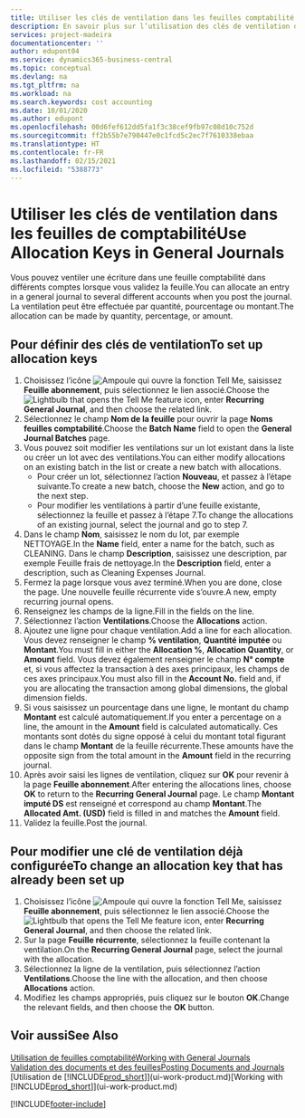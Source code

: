 ```yaml
---
title: Utiliser les clés de ventilation dans les feuilles comptabilité | Microsoft Docs
description: En savoir plus sur l’utilisation des clés de ventilation dans les feuilles.
services: project-madeira
documentationcenter: ''
author: edupont04
ms.service: dynamics365-business-central
ms.topic: conceptual
ms.devlang: na
ms.tgt_pltfrm: na
ms.workload: na
ms.search.keywords: cost accounting
ms.date: 10/01/2020
ms.author: edupont
ms.openlocfilehash: 00d6fef612dd5fa1f3c38cef9fb97c08d10c752d
ms.sourcegitcommit: ff2b55b7e790447e0c1fcd5c2ec7f7610338ebaa
ms.translationtype: HT
ms.contentlocale: fr-FR
ms.lasthandoff: 02/15/2021
ms.locfileid: "5388773"
---
```

# <a name="use-allocation-keys-in-general-journals"></a><span data-ttu-id="8564c-103">Utiliser les clés de ventilation dans les feuilles de comptabilité</span><span class="sxs-lookup"><span data-stu-id="8564c-103">Use Allocation Keys in General Journals</span></span>
<span data-ttu-id="8564c-104">Vous pouvez ventiler une écriture dans une feuille comptabilité dans différents comptes lorsque vous validez la feuille.</span><span class="sxs-lookup"><span data-stu-id="8564c-104">You can allocate an entry in a general journal to several different accounts when you post the journal.</span></span> <span data-ttu-id="8564c-105">La ventilation peut être effectuée par quantité, pourcentage ou montant.</span><span class="sxs-lookup"><span data-stu-id="8564c-105">The allocation can be made by quantity, percentage, or amount.</span></span>

## <a name="to-set-up-allocation-keys"></a><span data-ttu-id="8564c-106">Pour définir des clés de ventilation</span><span class="sxs-lookup"><span data-stu-id="8564c-106">To set up allocation keys</span></span>
1. <span data-ttu-id="8564c-107">Choisissez l’icône ![Ampoule qui ouvre la fonction Tell Me](media/ui-search/search_small.png "Dites-moi ce que vous voulez faire"), saisissez **Feuille abonnement**, puis sélectionnez le lien associé.</span><span class="sxs-lookup"><span data-stu-id="8564c-107">Choose the ![Lightbulb that opens the Tell Me feature](media/ui-search/search_small.png "Tell me what you want to do") icon, enter **Recurring General Journal**, and then choose the related link.</span></span>
2. <span data-ttu-id="8564c-108">Sélectionnez le champ **Nom de la feuille** pour ouvrir la page **Noms feuilles comptabilité**.</span><span class="sxs-lookup"><span data-stu-id="8564c-108">Choose the **Batch Name** field to open the **General Journal Batches** page.</span></span>
3. <span data-ttu-id="8564c-109">Vous pouvez soit modifier les ventilations sur un lot existant dans la liste ou créer un lot avec des ventilations.</span><span class="sxs-lookup"><span data-stu-id="8564c-109">You can either modify allocations on an existing batch in the list or create a new batch with allocations.</span></span>
   * <span data-ttu-id="8564c-110">Pour créer un lot, sélectionnez l’action **Nouveau**, et passez à l’étape suivante.</span><span class="sxs-lookup"><span data-stu-id="8564c-110">To create a new batch, choose the **New** action, and go to the next step.</span></span>
   * <span data-ttu-id="8564c-111">Pour modifier les ventilations à partir d’une feuille existante, sélectionnez la feuille et passez à l’étape 7.</span><span class="sxs-lookup"><span data-stu-id="8564c-111">To change the allocations of an existing journal, select the journal and go to step 7.</span></span>    
4. <span data-ttu-id="8564c-112">Dans le champ **Nom**, saisissez le nom du lot, par exemple NETTOYAGE.</span><span class="sxs-lookup"><span data-stu-id="8564c-112">In the **Name** field, enter a name for the batch, such as CLEANING.</span></span> <span data-ttu-id="8564c-113">Dans le champ **Description**, saisissez une description, par exemple Feuille frais de nettoyage.</span><span class="sxs-lookup"><span data-stu-id="8564c-113">In the **Description** field, enter a description, such as Cleaning Expenses Journal.</span></span>
5. <span data-ttu-id="8564c-114">Fermez la page lorsque vous avez terminé.</span><span class="sxs-lookup"><span data-stu-id="8564c-114">When you are done, close the page.</span></span> <span data-ttu-id="8564c-115">Une nouvelle feuille récurrente vide s’ouvre.</span><span class="sxs-lookup"><span data-stu-id="8564c-115">A new, empty recurring journal opens.</span></span>
6. <span data-ttu-id="8564c-116">Renseignez les champs de la ligne.</span><span class="sxs-lookup"><span data-stu-id="8564c-116">Fill in the fields on the line.</span></span>
7. <span data-ttu-id="8564c-117">Sélectionnez l’action **Ventilations**.</span><span class="sxs-lookup"><span data-stu-id="8564c-117">Choose the **Allocations** action.</span></span>
8. <span data-ttu-id="8564c-118">Ajoutez une ligne pour chaque ventilation.</span><span class="sxs-lookup"><span data-stu-id="8564c-118">Add a line for each allocation.</span></span> <span data-ttu-id="8564c-119">Vous devez renseigner le champ **% ventilation**, **Quantité imputée** ou **Montant**.</span><span class="sxs-lookup"><span data-stu-id="8564c-119">You must fill in either the **Allocation %**, **Allocation Quantity**, or **Amount** field.</span></span> <span data-ttu-id="8564c-120">Vous devez également renseigner le champ **N° compte** et, si vous affectez la transaction à des axes principaux, les champs de ces axes principaux.</span><span class="sxs-lookup"><span data-stu-id="8564c-120">You must also fill in the **Account No.** field and, if you are allocating the transaction among global dimensions, the global dimension fields.</span></span>
9. <span data-ttu-id="8564c-121">Si vous saisissez un pourcentage dans une ligne, le montant du champ **Montant** est calculé automatiquement.</span><span class="sxs-lookup"><span data-stu-id="8564c-121">If you enter a percentage on a line, the amount in the **Amount** field is calculated automatically.</span></span> <span data-ttu-id="8564c-122">Ces montants sont dotés du signe opposé à celui du montant total figurant dans le champ **Montant** de la feuille récurrente.</span><span class="sxs-lookup"><span data-stu-id="8564c-122">These amounts have the opposite sign from the total amount in the **Amount** field in the recurring journal.</span></span>
10. <span data-ttu-id="8564c-123">Après avoir saisi les lignes de ventilation, cliquez sur **OK** pour revenir à la page **Feuille abonnement**.</span><span class="sxs-lookup"><span data-stu-id="8564c-123">After entering the allocations lines, choose **OK** to return to the **Recurring General Journal** page.</span></span> <span data-ttu-id="8564c-124">Le champ **Montant imputé DS** est renseigné et correspond au champ **Montant**.</span><span class="sxs-lookup"><span data-stu-id="8564c-124">The **Allocated Amt. (USD)** field is filled in and matches the **Amount** field.</span></span>
11. <span data-ttu-id="8564c-125">Validez la feuille.</span><span class="sxs-lookup"><span data-stu-id="8564c-125">Post the journal.</span></span>

## <a name="to-change-an-allocation-key-that-has-already-been-set-up"></a><span data-ttu-id="8564c-126">Pour modifier une clé de ventilation déjà configurée</span><span class="sxs-lookup"><span data-stu-id="8564c-126">To change an allocation key that has already been set up</span></span>
1. <span data-ttu-id="8564c-127">Choisissez l’icône ![Ampoule qui ouvre la fonction Tell Me](media/ui-search/search_small.png "Dites-moi ce que vous voulez faire"), saisissez **Feuille abonnement**, puis sélectionnez le lien associé.</span><span class="sxs-lookup"><span data-stu-id="8564c-127">Choose the ![Lightbulb that opens the Tell Me feature](media/ui-search/search_small.png "Tell me what you want to do") icon, enter **Recurring General Journal**, and then choose the related link.</span></span>
2. <span data-ttu-id="8564c-128">Sur la page **Feuille récurrente**, sélectionnez la feuille contenant la ventilation.</span><span class="sxs-lookup"><span data-stu-id="8564c-128">On the **Recurring General Journal** page, select the journal with the allocation.</span></span>
3. <span data-ttu-id="8564c-129">Sélectionnez la ligne de la ventilation, puis sélectionnez l’action **Ventilations**.</span><span class="sxs-lookup"><span data-stu-id="8564c-129">Choose the line with the allocation, and then choose **Allocations** action.</span></span>
4. <span data-ttu-id="8564c-130">Modifiez les champs appropriés, puis cliquez sur le bouton **OK**.</span><span class="sxs-lookup"><span data-stu-id="8564c-130">Change the relevant fields, and then choose the **OK** button.</span></span>

## <a name="see-also"></a><span data-ttu-id="8564c-131">Voir aussi</span><span class="sxs-lookup"><span data-stu-id="8564c-131">See Also</span></span>
[<span data-ttu-id="8564c-132">Utilisation de feuilles comptabilité</span><span class="sxs-lookup"><span data-stu-id="8564c-132">Working with General Journals</span></span>](ui-work-general-journals.md)  
[<span data-ttu-id="8564c-133">Validation des documents et des feuilles</span><span class="sxs-lookup"><span data-stu-id="8564c-133">Posting Documents and Journals</span></span>](ui-post-documents-journals.md)  
<span data-ttu-id="8564c-134">[Utilisation de [!INCLUDE[prod_short](includes/prod_short.md)]](ui-work-product.md)</span><span class="sxs-lookup"><span data-stu-id="8564c-134">[Working with [!INCLUDE[prod_short](includes/prod_short.md)]](ui-work-product.md)</span></span>


[!INCLUDE[footer-include](includes/footer-banner.md)]